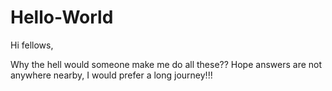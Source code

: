 # Hello-World

Hi fellows,

Why the hell would someone make me do all these??
Hope answers are not anywhere nearby, I would prefer a long journey!!!

